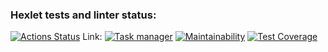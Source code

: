 ### Hexlet tests and linter status:
[![Actions Status](https://github.com/blonde2029/java-project-99/actions/workflows/hexlet-check.yml/badge.svg)](https://github.com/blonde2029/java-project-99/actions)
Link: [![Task manager](https://java-project-99-p3h3.onrender.com.svg)](https://java-project-99-p3h3.onrender.com)
[![Maintainability](https://api.codeclimate.com/v1/badges/b6696a9f191cd6def75e/maintainability)](https://codeclimate.com/github/blonde2029/java-project-99/maintainability)
[![Test Coverage](https://api.codeclimate.com/v1/badges/b6696a9f191cd6def75e/test_coverage)](https://codeclimate.com/github/blonde2029/java-project-99/test_coverage)